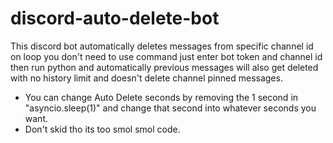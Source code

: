 # discord-auto-delete-bot
This discord bot automatically deletes messages from specific channel id on loop you don't need to use command just enter bot token and channel id then run python and automatically previous messages will also get deleted with no history limit and doesn't delete channel pinned messages.
- You can change Auto Delete seconds by removing the 1 second in "asyncio.sleep(1)" and change that second into whatever seconds you want.
- Don't skid tho its too smol smol code.
